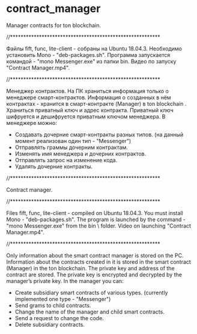 # contract_manager
Manager contracts for ton blockchain.

//*********************************************************

Файлы fift, func, lite-client - собраны на Ubuntu 18.04.3.
Необходимо установить Mono - "deb-packages.sh".
Программа запускается командой - "mono Messenger.exe" из папки bin\.
Видео по запуску "Contract Manager.mp4".

//*********************************************************

Менеджер контрактов.
На ПК храниться информация только о менеджере смарт-контрактов.
Информация о созданных в нём контрактах - хранится в смарт-контракте (Manager) в ton blockchain .
Храниться приватный ключ и адрес контракта.
Приватный ключ шифруется и дешифруется приватным ключом менеджера.
В менеджере можно:
- Создавать дочерние смарт-контракты разных типов. (на данный момент реализован один тип - "Messenger")
- Отправлять граммы дочерним контрактам.
- Изменять имя менеджера и дочерних контрактов.
- Отправлять запрос на изменение кода.
- Удалять дочерние контракты.

//*********************************************************

Contract manager.

//*********************************************************

Files fift, func, lite-client - compiled on Ubuntu 18.04.3.
You must install Mono - "deb-packages.sh".
The program is launched by the command - "mono Messenger.exe" from the bin \ folder.
Video on launching "Contract Manager.mp4".

//*********************************************************

Only information about the smart contract manager is stored on the PC.
Information about the contracts created in it is stored in the smart contract (Manager) in the ton blockchain.
The private key and address of the contract are stored.
The private key is encrypted and decrypted by the manager’s private key.
In the manager you can:
- Create subsidiary smart contracts of various types. (currently implemented one type - "Messenger")
- Send grams to child contracts.
- Change the name of the manager and child smart contracts.
- Send a request to change the code.
- Delete subsidiary contracts.


